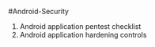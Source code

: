 #Android-Security

1. Android application pentest checklist
2. Android application hardening controls
